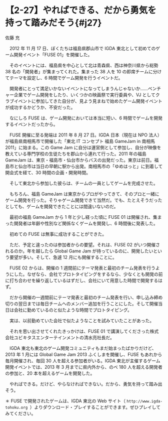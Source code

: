# 【2-27】やればできる、だから勇気を持って踏みだそう{#j27}

<div class="author">佐藤 充</div>

　2012 年 11 月 17 日、ぼくたちは福島県郡山市で IGDA 東北として初めてのゲーム開発イベント「FUSE 01」を開催した。

　そのイベントには、福島県を中心として北は青森県、西は神奈川県から総勢 38 名の「開発者」が集まってくれた。集まった 38 人を 10 の即席チームに分けてテーマを設定し、6 時間でゲーム開発を行うイベントだ。

　開発者にとって満足いかないイベントになってしまうんじゃないか……ベンチャー企業でゲーム開発をしたり、いくつかの映画祭で実行委員や、VJ としてクラブイベントに参加してきた自分が、見よう見まねで始めたゲーム開発イベントが成功するかどうか、不安だった。

　なにしろ FUSE は、ゲーム開発においては本当に短い、6 時間でゲームを開発するイベントだったから。

　FUSE 開催に至る発端は 2011 年 8 月 27 日。IGDA 日本（現在は NPO 法人）が福島県南相馬市で開催した「東北 IT コンセプト 福島 GameJam in 南相馬 2011」に始まる。この Game Jam に自分は運営側として参加し、自分が映像を教えている専門学校の生徒たちを郡山から連れて行った。2011 年の福島 GameJam は、東京・福島市・仙台市からバスの出発だった。東京は前日。福島市と仙台市は当日の早朝に駅から出発。南相馬市の「ゆめはっと」に到着して開会式を経て、30 時間の企画・開発時間。

　そして東北から参加した彼らは、チームの一員としてゲームを完成させた。

　もちろん、福島 GameJam は東京からプロがやってきて、そのプロと一緒にゲーム開発を行った。そりゃゲーム開発できて当然だ。でも、たとえそうだったとしても、ゲームを開発できたことには間違いないのだ。

　最初の福島 GameJam から 1 年と少し経った頃に FUSE 01 は開催され、集まった開発者は年齢や性別など関係なくゲームを開発し、6 時間後に発表した。

　初めての FUSE は無事に成功することができた。

　ただ、予定と違ったのは参加者からの要望。それは、FUSE 02 がいつ開催されるのか。年を越したら Global Game Jam が待っているのに、開発したいという要望が多い。そして、急遽 12 月にも開催することに。

　FUSE 02 からは、開催の 1 週間前にテーマ発表と最初のチーム発表を行うようにした。なぜなら、会社でプロトタイピングをするなら、少なくとも開発の前に打ち合わせを繰り返しているはずだし、会社にいて用意した時間で開発するはず。

　だから開催の一週間前にテーマ発表と最初のチーム発表を行い、申し込み締め切りの翌日までは毎日チームへのメンバー追加を行うことにした。そして開催当日は会社に勤めているのと似たような時間でプロトタイピング。

　実は、以前勤めていた会社で似たようなことを試みていたことがあった。

　それを思い出させてくれたきっかけは、FUSE 01 で講演してくださった株式会社ユビキタスエンターテインメントの清水亮社長だ。

　IGDA 東北も東北のゲーム開発コミュニティもまだ始まったばかりだけど、2013 年 1 月には Global Game Jam 2013 ふくしまを開催し、FUSE もあれから毎月開催され、毎回 30 人を超える参加者がいる。IGDA 東北が主催するゲーム開発イベントでは、2013 年 3 月までに県内外から、のべ 180 人を超える開発者の参加と、20 本を超えるゲームを開発した。

　やればできる。だけど、やらなければできない。だから、勇気を持って踏み出そう。

＊ FUSE で開発されたゲームは、IGDA 東北の Web サイト（ `http://www.igda-tohoku.org `）よりダウンロード・プレイすることができます。ぜひプレイしてみてください。
